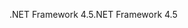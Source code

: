 <span data-ttu-id="533b6-101">.NET Framework 4.5</span><span class="sxs-lookup"><span data-stu-id="533b6-101">.NET Framework 4.5</span></span>